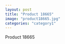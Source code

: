 ```yaml
---
layout: post
title: "Product 18665"
image: "product18665.jpg"
categories: "category1"
---
```

Product 18665
